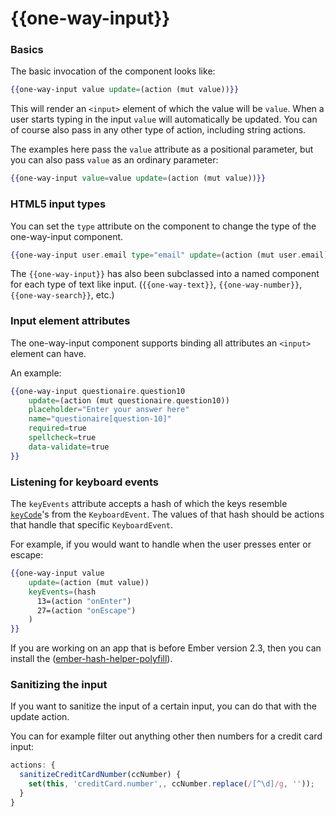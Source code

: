 # {{one-way-input}}

### Basics

The basic invocation of the component looks like:

```hbs
{{one-way-input value update=(action (mut value))}}
```

This will render an `<input>` element of which the value will be `value`. When
a user starts typing in the input `value` will automatically be updated. You can
of course also pass in any other type of action, including string actions.

The examples here pass the `value` attribute as a positional parameter, but you
can also pass `value` as an ordinary parameter:

```hbs
{{one-way-input value=value update=(action (mut value))}}
```

### HTML5 input types

You can set the `type` attribute on the component to change the type of the
one-way-input component.

```hbs
{{one-way-input user.email type="email" update=(action (mut user.email))}}
```

The `{{one-way-input}}` has also been subclassed into a named component for each
type of text like input. (`{{one-way-text}}`, `{{one-way-number}}`,
`{{one-way-search}}`, etc.)

### Input element attributes

The one-way-input component supports binding all attributes an `<input>` element
can have.

An example:

```hbs
{{one-way-input questionaire.question10
    update=(action (mut questionaire.question10))
    placeholder="Enter your answer here"
    name="questionaire[question-10]"
    required=true
    spellcheck=true
    data-validate=true
}}
```

### Listening for keyboard events

The `keyEvents` attribute accepts a hash of which the keys resemble
[`keyCode`](https://developer.mozilla.org/en-US/docs/Web/API/KeyboardEvent/keyCode)'s
from the `KeyboardEvent`. The values of that hash should be actions that handle
that specific `KeyboardEvent`.

For example, if you would want to handle when the user presses enter or escape:

```hbs
{{one-way-input value
    update=(action (mut value))
    keyEvents=(hash
      13=(action "onEnter")
      27=(action "onEscape")
    )
}}
```

If you are working on an app that is before Ember version 2.3, then you can
install the ([ember-hash-helper-polyfill](https://github.com/cibernox/ember-hash-helper-polyfill)).

### Sanitizing the input

If you want to sanitize the input of a certain input, you can do that with the
update action.

You can for example filter out anything other then numbers for a credit card
input:

```js
actions: {
  sanitizeCreditCardNumber(ccNumber) {
    set(this, 'creditCard.number',, ccNumber.replace(/[^\d]/g, ''));
  }
}
```
